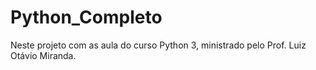 # Python_Completo

Neste projeto com as aula do curso Python 3, ministrado pelo Prof. Luiz Otávio Miranda.
